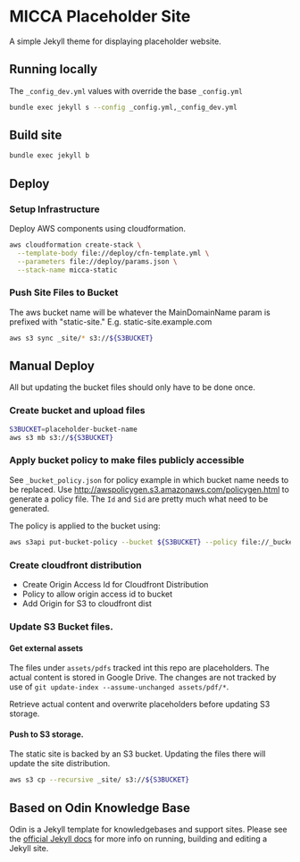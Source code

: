 # MICCA Placeholder Site

A simple Jekyll theme for displaying placeholder website.

## Running locally
The `_config_dev.yml` values with override the base `_config.yml`
```sh
bundle exec jekyll s --config _config.yml,_config_dev.yml
```

## Build site
```sh
bundle exec jekyll b
```

## Deploy

### Setup Infrastructure
Deploy AWS components using cloudformation.

```sh
aws cloudformation create-stack \
  --template-body file://deploy/cfn-template.yml \
  --parameters file://deploy/params.json \
  --stack-name micca-static
```
### Push Site Files to Bucket
The aws bucket name will be whatever the MainDomainName param is prefixed with "static-site." 
E.g. static-site.example.com

```sh
aws s3 sync _site/* s3://${S3BUCKET}
```

## Manual Deploy
All but updating the bucket files should only have to be done once.

### Create bucket and upload files

```sh
S3BUCKET=placeholder-bucket-name
aws s3 mb s3://${S3BUCKET}
```
### Apply bucket policy to make files publicly accessible
See `_bucket_policy.json` for policy example in which bucket name needs to be replaced.
Use http://awspolicygen.s3.amazonaws.com/policygen.html to generate a policy file.
The `Id` and `Sid` are pretty much what need to be generated.


The policy is applied to the bucket using:
```sh
aws s3api put-bucket-policy --bucket ${S3BUCKET} --policy file://_bucket_policy.json
```

### Create cloudfront distribution
- Create Origin Access Id for Cloudfront Distribution
- Policy to allow origin access id to bucket
- Add Origin for S3 to cloudfront dist

### Update S3 Bucket files.

#### Get external assets
The files under `assets/pdfs` tracked int this repo are placeholders.
The actual content is stored in Google Drive.
The changes are not tracked by use of `git update-index --assume-unchanged assets/pdf/*`.

Retrieve actual content and overwrite placeholders before updating S3 storage.

#### Push to S3 storage.
The static site is backed by an S3 bucket.  Updating the files there will update the site distribution.

```sh
aws s3 cp --recursive _site/ s3://${S3BUCKET}
```

## Based on Odin Knowledge Base

Odin is a Jekyll template for knowledgebases and support sites. Please see the [official Jekyll docs](https://jekyllrb.com/docs/) for more info on running, building and editing a Jekyll site.
